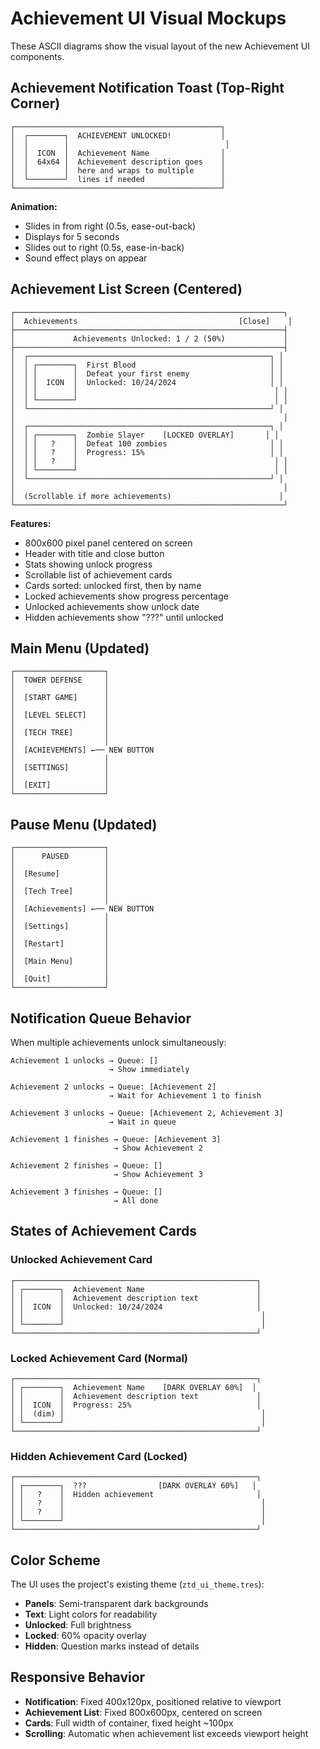 # Achievement UI Visual Mockups

These ASCII diagrams show the visual layout of the new Achievement UI components.

## Achievement Notification Toast (Top-Right Corner)

```
┌──────────────────────────────────────────────┐
│  ┌────────┐  ACHIEVEMENT UNLOCKED!           │
│  │        │                                   │
│  │  ICON  │  Achievement Name                │
│  │  64x64 │  Achievement description goes    │
│  │        │  here and wraps to multiple      │
│  └────────┘  lines if needed                 │
└──────────────────────────────────────────────┘
```

**Animation:**
- Slides in from right (0.5s, ease-out-back)
- Displays for 5 seconds
- Slides out to right (0.5s, ease-in-back)
- Sound effect plays on appear

## Achievement List Screen (Centered)

```
┌────────────────────────────────────────────────────────────┐
│  Achievements                                    [Close]    │
├────────────────────────────────────────────────────────────┤
│             Achievements Unlocked: 1 / 2 (50%)             │
├────────────────────────────────────────────────────────────┤
│  ┌──────────────────────────────────────────────────────┐ │
│  │ ┌────────┐  First Blood                              │ │
│  │ │        │  Defeat your first enemy                  │ │
│  │ │  ICON  │  Unlocked: 10/24/2024                     │ │
│  │ │        │                                            │ │
│  │ └────────┘                                            │ │
│  └──────────────────────────────────────────────────────┘ │
│                                                            │
│  ┌──────────────────────────────────────────────────────┐ │
│  │ ┌────────┐  Zombie Slayer    [LOCKED OVERLAY]       │ │
│  │ │   ?    │  Defeat 100 zombies                       │ │
│  │ │   ?    │  Progress: 15%                            │ │
│  │ │   ?    │                                            │ │
│  │ └────────┘                                            │ │
│  └──────────────────────────────────────────────────────┘ │
│                                                            │
│  (Scrollable if more achievements)                        │
└────────────────────────────────────────────────────────────┘
```

**Features:**
- 800x600 pixel panel centered on screen
- Header with title and close button
- Stats showing unlock progress
- Scrollable list of achievement cards
- Cards sorted: unlocked first, then by name
- Locked achievements show progress percentage
- Unlocked achievements show unlock date
- Hidden achievements show "???" until unlocked

## Main Menu (Updated)

```
┌────────────────────┐
│  TOWER DEFENSE     │
│                    │
│  [START GAME]      │
│                    │
│  [LEVEL SELECT]    │
│                    │
│  [TECH TREE]       │
│                    │
│  [ACHIEVEMENTS] ←── NEW BUTTON
│                    │
│  [SETTINGS]        │
│                    │
│  [EXIT]            │
└────────────────────┘
```

## Pause Menu (Updated)

```
┌────────────────────┐
│      PAUSED        │
│                    │
│  [Resume]          │
│                    │
│  [Tech Tree]       │
│                    │
│  [Achievements] ←── NEW BUTTON
│                    │
│  [Settings]        │
│                    │
│  [Restart]         │
│                    │
│  [Main Menu]       │
│                    │
│  [Quit]            │
└────────────────────┘
```

## Notification Queue Behavior

When multiple achievements unlock simultaneously:

```
Achievement 1 unlocks → Queue: []
                      → Show immediately

Achievement 2 unlocks → Queue: [Achievement 2]
                      → Wait for Achievement 1 to finish

Achievement 3 unlocks → Queue: [Achievement 2, Achievement 3]
                      → Wait in queue

Achievement 1 finishes → Queue: [Achievement 3]
                       → Show Achievement 2

Achievement 2 finishes → Queue: []
                       → Show Achievement 3

Achievement 3 finishes → Queue: []
                       → All done
```

## States of Achievement Cards

### Unlocked Achievement Card
```
┌──────────────────────────────────────────────────────┐
│ ┌────────┐  Achievement Name                         │
│ │        │  Achievement description text             │
│ │  ICON  │  Unlocked: 10/24/2024                     │
│ │        │                                            │
│ └────────┘                                            │
└──────────────────────────────────────────────────────┘
```

### Locked Achievement Card (Normal)
```
┌──────────────────────────────────────────────────────┐
│ ┌────────┐  Achievement Name    [DARK OVERLAY 60%]  │
│ │        │  Achievement description text             │
│ │  ICON  │  Progress: 25%                            │
│ │  (dim) │                                            │
│ └────────┘                                            │
└──────────────────────────────────────────────────────┘
```

### Hidden Achievement Card (Locked)
```
┌──────────────────────────────────────────────────────┐
│ ┌────────┐  ???                [DARK OVERLAY 60%]   │
│ │   ?    │  Hidden achievement                       │
│ │   ?    │                                            │
│ │   ?    │                                            │
│ └────────┘                                            │
└──────────────────────────────────────────────────────┘
```

## Color Scheme

The UI uses the project's existing theme (`ztd_ui_theme.tres`):
- **Panels**: Semi-transparent dark backgrounds
- **Text**: Light colors for readability
- **Unlocked**: Full brightness
- **Locked**: 60% opacity overlay
- **Hidden**: Question marks instead of details

## Responsive Behavior

- **Notification**: Fixed 400x120px, positioned relative to viewport
- **Achievement List**: Fixed 800x600px, centered on screen
- **Cards**: Full width of container, fixed height ~100px
- **Scrolling**: Automatic when achievement list exceeds viewport height
